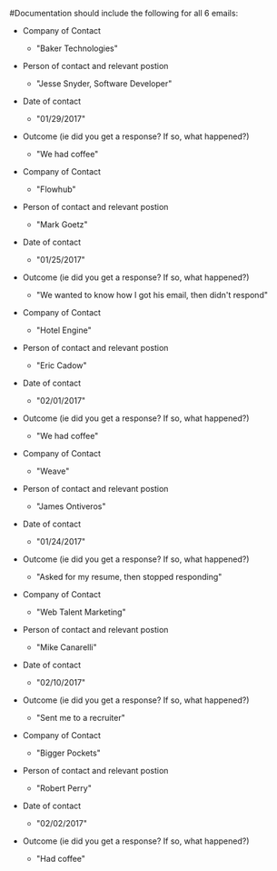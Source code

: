 #Documentation should include the following for all 6 emails:

* Company of Contact
  * "Baker Technologies"

* Person of contact and relevant postion 
  * "Jesse Snyder, Software Developer"

* Date of contact
  * "01/29/2017"

* Outcome (ie did you get a response? If so, what happened?)
  *  "We had coffee"

* Company of Contact
  * "Flowhub"

* Person of contact and relevant postion 
  * "Mark Goetz"

* Date of contact
  * "01/25/2017"

* Outcome (ie did you get a response? If so, what happened?)
  *  "We wanted to know how I got his email, then didn't respond"
  
* Company of Contact  
  * "Hotel Engine"

* Person of contact and relevant postion 
  * "Eric Cadow"

* Date of contact
  * "02/01/2017"

* Outcome (ie did you get a response? If so, what happened?)
  *  "We had coffee"
  
* Company of Contact  
  * "Weave"

* Person of contact and relevant postion 
  * "James Ontiveros"

* Date of contact
  * "01/24/2017"

* Outcome (ie did you get a response? If so, what happened?)
  *  "Asked for my resume, then stopped responding"
  
* Company of Contact  
  * "Web Talent Marketing"

* Person of contact and relevant postion 
  * "Mike Canarelli"

* Date of contact
  * "02/10/2017"

* Outcome (ie did you get a response? If so, what happened?)
  *  "Sent me to a recruiter"
  
* Company of Contact  
  * "Bigger Pockets"

* Person of contact and relevant postion 
  * "Robert Perry"

* Date of contact
  * "02/02/2017"

* Outcome (ie did you get a response? If so, what happened?)
  *  "Had coffee"

